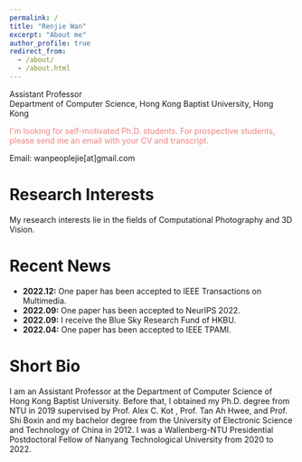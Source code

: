 ```yaml
---
permalink: /
title: "Renjie Wan"
excerpt: "About me"
author_profile: true
redirect_from: 
  - /about/
  - /about.html
---
```


Assistant Professor <br>
Department of Computer Science, Hong Kong Baptist University, Hong Kong

<font color=LightCoral>I'm looking for self-motivated Ph.D. students. For prospective students, please send me an email with your CV and transcript.</font>

Email: wanpeoplejie[at]gmail.com


**Research Interests**
======
My research interests lie in the fields of Computational Photography and 3D Vision. 

**Recent News**
======
- **2022.12:** One paper has been accepted to IEEE Transactions on Multimedia.
- **2022.09:** One paper has been accepted to NeurIPS 2022.
- **2022.09:** I receive the Blue Sky Research Fund of HKBU.
- **2022.04:** One paper has been accepted to IEEE TPAMI.

**Short Bio**
======
I am an Assistant Professor at the Department of Computer Science of Hong Kong Baptist University. Before that, I obtained my Ph.D. degree from NTU in 2019 supervised by Prof. Alex C. Kot , Prof. Tan Ah Hwee, and Prof. Shi Boxin and my bachelor degree from the University of Electronic Science and Technology of China in 2012. I was a Wallenberg-NTU Presidential Postdoctoral Fellow of Nanyang Technological University from 2020 to 2022. 
